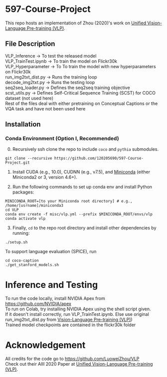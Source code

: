 # 597-Course-Project
This repo hosts an implementation of Zhou (2020)'s work on [Unified Vision-Language Pre-training (VLP)](https://arxiv.org/pdf/1909.11059.pdf).
## File Description

VLP_Inference -> To test the released model <br>
VLP_TrainTest.ipynb -> To train the model on Flickr30k <br>
VLP_Hyperparameter -> To To train the model with new hyperparameters on Flickr30k <br>
run_img2txt_dist.py -> Runs the training loop <br>
decode_img2txt.py -> Runs the testing loop <br>
seq2seq_loader.py -> Defines the seq2seq training objective <br>
scst_utils.py -> Defines Self-Critical Sequence Training (SCST) for COCO dataset (not used here) <br>
Rest of the files deal with either pretraining on Conceptual Captions or the VQA task and have not been used here <br>

## Installation
### Conda Environment (Option I, Recommended)
0) Recursively ssh clone the repo to include `coco` and `pythia` submodules.
```
git clone --recursive https://github.com/120205690/597-Course-Project.git
```

1) Install CUDA (e.g., 10.0), CUDNN (e.g., v7.5), and [Miniconda](https://docs.conda.io/en/latest/miniconda.html) (either Miniconda2 or 3, version 4.6+).

2) Run the following commands to set up conda env and install Python packages:

```
MINICONDA_ROOT=[to your Miniconda root directory] # e.g., /home/[usrname]/miniconda3
cd VLP
conda env create -f misc/vlp.yml --prefix $MINICONDA_ROOT/envs/vlp
conda activate vlp
```

3) Finally, `cd` to the repo root directory and install other dependencies by running:
```
./setup.sh
```
To support language evaluation (SPICE), run
```
cd coco-caption
./get_stanford_models.sh
```


# Inference and Testing

To run the code locally, install NVIDIA Apex from https://github.com/NVIDIA/apex <br>
To run on Colab, try installing NVIDIA Apex using the shell script given. <br>
If it doesn't install correctly, run VLP_TrainTest.ipynb. Else use original run_img2txt_dist.py from  [Vision-Language Pre-training (VLP)](https://github.com/LuoweiZhou/VLP)) <br>
Trained model checkpoints are contained in the flickr30k folder <br>

# Acknowledgement

All credits for the code go to https://github.com/LuoweiZhou/VLP <br>
Check out their AIII 2020 Paper at [Unified Vision-Language Pre-training (VLP)](https://arxiv.org/pdf/1909.11059.pdf).
